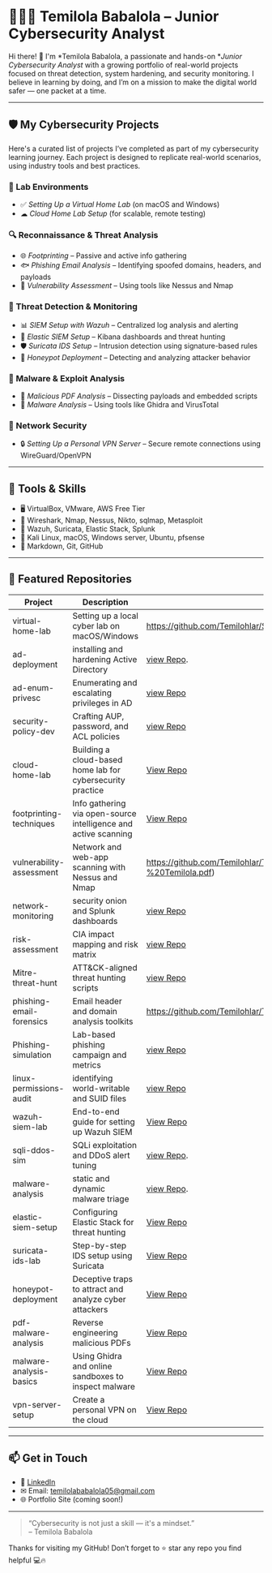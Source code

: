 # 👩🏽‍💻 Temilola Babalola – Junior Cybersecurity Analyst

Hi there! 👋 I'm *Temilola Babalola, a passionate and hands-on **Junior Cybersecurity Analyst* with a growing portfolio of real-world projects focused on threat detection, system hardening, and security monitoring. I believe in learning by doing, and I’m on a mission to make the digital world safer — one packet at a time.

---

## 🛡 My Cybersecurity Projects

Here's a curated list of projects I’ve completed as part of my cybersecurity learning journey. Each project is designed to replicate real-world scenarios, using industry tools and best practices.

### 🧪 Lab Environments
- ✅ *Setting Up a Virtual Home Lab* (on macOS and Windows)
- ☁ *Cloud Home Lab Setup* (for scalable, remote testing)

### 🔍 Reconnaissance & Threat Analysis
- 🌐 *Footprinting* – Passive and active info gathering
- 🐟 *Phishing Email Analysis* – Identifying spoofed domains, headers, and payloads
- 🧫 *Vulnerability Assessment* – Using tools like Nessus and Nmap

### 🚨 Threat Detection & Monitoring
- 📊 *SIEM Setup with Wazuh* – Centralized log analysis and alerting
- 🔎 *Elastic SIEM Setup* – Kibana dashboards and threat hunting
- 🛡 *Suricata IDS Setup* – Intrusion detection using signature-based rules
- 🧲 *Honeypot Deployment* – Detecting and analyzing attacker behavior

### 🔬 Malware & Exploit Analysis
- 🧾 *Malicious PDF Analysis* – Dissecting payloads and embedded scripts
- 🧟 *Malware Analysis* – Using tools like Ghidra and VirusTotal

### 🔐 Network Security
- 🔒 *Setting Up a Personal VPN Server* – Secure remote connections using WireGuard/OpenVPN

---

## 🧰 Tools & Skills

- 🖥 VirtualBox, VMware, AWS Free Tier
- 🧪 Wireshark, Nmap, Nessus, Nikto, sqlmap, Metasploit
- 🔐 Wazuh, Suricata, Elastic Stack, Splunk
- 🐧 Kali Linux, macOS, Windows server, Ubuntu, pfsense
- 📄 Markdown, Git, GitHub

---

## 📁 Featured Repositories

| Project | Description | Link |
|--------|-------------|------|
| virtual-home-lab | Setting up a local cyber lab on macOS/Windows | https://github.com/Temilohlar/Setting-up-virtual-home-lab |
| ad-deployment | installing and hardening Active Directory | [view Repo](#). |
| ad-enum-privesc | Enumerating and escalating privileges in AD | [view Repo](#) |
| security-policy-dev | Crafting AUP, password, and ACL policies | [view Repo](#) |
| cloud-home-lab | Building a cloud-based home lab for cybersecurity practice | [View Repo](#) |
| footprinting-techniques | Info gathering via open-source intelligence and active scanning | [View Repo](#) |
| vulnerability-assessment | Network and web-app scanning with Nessus and Nmap | https://github.com/Temilohlar/Temilohlar/blob/577f7bd25ebbfa8996a4bf6c87e3512ce4feb8fd/Vulnerablility%20Asessment%20Scan%20Report%20on%20a%20windows%20machine%20Using%20Nmap%20and%20Nessus%20%20-%20Temilola.pdf) |
|network-monitoring | security onion and Splunk dashboards | [view Repo](#) |
|risk-assessment | CIA impact mapping and risk matrix | [view Repo](#) |
|Mitre-threat-hunt | ATT&CK-aligned threat hunting scripts |[view Repo](#) |
| phishing-email-forensics |Email header and domain analysis toolkits |https://github.com/Temilohlar/Temilohlar/blob/main/Phishing%20Email%20Analysis%20Report%20-Temilola.pdf|
| Phishing-simulation |Lab-based phishing campaign and metrics |[view Repo](#)
| linux-permissions-audit | identifying world-writable and SUID files | [view Repo](#) |
| wazuh-siem-lab | End-to-end guide for setting up Wazuh SIEM | [View Repo](#) |
| sqli-ddos-sim | SQLi exploitation and DDoS alert tuning |[view Repo](#). | 
| malware-analysis | static and dynamic malware triage | [view Repo](#). |
| elastic-siem-setup | Configuring Elastic Stack for threat hunting | [View Repo](#) |
| suricata-ids-lab | Step-by-step IDS setup using Suricata | [View Repo](#) |
| honeypot-deployment | Deceptive traps to attract and analyze cyber attackers | [View Repo](#) |
| pdf-malware-analysis | Reverse engineering malicious PDFs | [View Repo](#) |
| malware-analysis-basics | Using Ghidra and online sandboxes to inspect malware | [View Repo](#) |
| vpn-server-setup | Create a personal VPN on the cloud | [View Repo](#) |

---

## 📫 Get in Touch

- 💼 [LinkedIn](https://www.linkedin.com/in/temilolababalola/)  
- ✉ Email: temilolababalola05@gmail.com  
- 🌐 Portfolio Site (coming soon!)

---

> “Cybersecurity is not just a skill — it's a mindset.”  
> – Temilola Babalola

Thanks for visiting my GitHub! Don’t forget to ⭐ star any repo you find helpful 💻🔥
